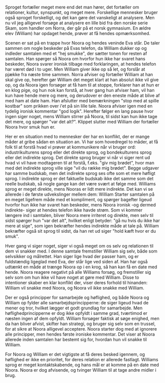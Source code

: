 Sproget fortæller meget mere end det man hører, det fortæller om
relationer, kultur, synspunkt, og meget mere. Forskellige mennesker
bruger også sproget forskelligt, og det kan gøre det vanskeligt at
analysere. Men nu vil jeg alligevel forsøge at analysere en lille bid
fra den norske serie Skam, som handler om Norra, der går på et norsk
gymnasium. En ældre elev (William) har opdaget hende, prøver at få
hendes opmærksomhed.

Scenen er sat på en trappe hvor Noora og hendes veninde Eva står. De
taler sammen om nogle beskeder på Evas telefon, da William dukker op og
indleder samtalen med et "hej smukke", der sætter tonen for resten af
samtalen. Han spørger så Noora om hvorfor hun ikke har svaret hans
beskeder, Noora svarer ironisk tilbage med forklaringen, at hendes
telefon har været død i to uger. Men William giver ikke op så let, og
forslår at pjække fra næste time sammen. Norra afviser og fortæller
William at han skal give op, herefter gør William det meget klart at han
absolut ikke vil give op, og da Noora igen forsøger at få ham til at
stoppe, forklarer han at hun er en klog pige, og hun nok kan forstå, at
hver gang hun afviser ham, vil han kun have hende mere og mere, og
derudover er den eneste måde at blive af med ham at date ham. Han
afslutter med bemærkningen "stop med at spille kostbar" som prikken over
i'et på sin lille tale. Noora afviser igen med en tydelig ironisk
kommentar "god logik". Herefter følger en lang pause hvor ingen siger
noget, mens William stirrer på Noora, til sidst kan hun ikke tage det
mere, og spørger "var det alt?". Klippet slutter med William der
fortæller Noora hvor smuk hun er.

Her er en situation med to mennesker der har en konflikt, der er mange
måder at gribe sådan en situation an. Vi har som hovedregel to måder, at
få folk til at forstå hvad vi prøver at kommunikere når vi bruger ord:
industrikulturens sprog eller det direkte sprog, og bondekulturens sprog
eller det indirekte sprog. Det direkte sprog bruger vi når vi siger rent
ud hvad vi vil have modtageren til at forstå, f.eks. "giv mig brødet",
hvor man med det indirekte sprog ville sige "vil du række mig brødet".
Begge udgaver har samme budskab, men det indirekte sprog ses ofte som et
mere høfligt sprog. I indirekte sprog er det faktuelle budskab ikke det
samme som det reelle budskab, så nogle gange kan det være svært at følge
med. Williams sprog er meget direkte, mens Nooras er lidt mere
indirekte. Det kan vi se allerede i de første udvekslinger mellem dem:
William Starter samtalen på en meget ligefrem måde med et kompliment, og
spørger bagefter ligeud hvorfor hun ikke har svaret han beskeder, mens
Noora ironisk -og dermed indirekte- siger at hendes telefon ikke havde
strøm. Som vi kommer længere ind i samtalen, bliver Noora mere irriteret
og direkte, men selv til sidst spørger hun "var det alt", hvilket enligt
betyder: "gå nu hvis du ikke har mere at sige", som igen bekræfter
hendes indirekte måde at tale på. William bekræfter også sit sprog til
sidst, da han ret ud siger "hold kæft hvor er du smuk".

Hver gang vi siger noget, siger vi også meget om os selv og relationen
til dem vi snakker med. I denne samtale fremstiller William sig selv,
både som selvsikker og målrettet. Han siger lige hvad der passer ham, og
er fuldstændig ligeglad med Eva, der står lige ved siden af. Han har
også udtænkt en måde at trænge Noora op i en krog, så han kan få en date
med hende. Noora reagere negativt på alle Williams forsøg, og
fremstiller sig selv som om hun ikke vil have noget at gøre med William.
Disse to intentioner skaber en klar konflikt der, viser deres forhold
til hinanden: William vil snakke med Noora, og Noora vil ikke snakke med
William.

Der er også principper for samarbejde og høflighed, og både Noora og
William op fylder alle samarbejdsprincipperne: de siger ligeud hvad de
mener og tror, hvilket lægger et godt grundlag for samarbejde. Men
høflighedprincipperne er dog ikke opfyldt i samme grad, tværtimod er
næsten ingen af dem opfyldt. William forsøger faktisk at søge enighed,
men da han bliver afvist, skifter han strategi, og bruger sig selv som
en trussel, for at sikre at Noora alligevel acceptere. Noora starter dog
med at ignorere alle principper, men hendes første ironiske kommentar.
Det viser at Noora allerede inden samtalen har bestemt sig for, hvordan
hun vil snakke til William.

For Noora og William er det vigtigste at få deres besked igennem, og
høflighed er ikke en prioritet, for deres relation er allerede fastlagt.
Williams sprog er meget kontaktskabende, og hans mål er at komme på en
date med Noora. Noora er dog afvisende, og tvinger William til at tage
andre midler i brug.
